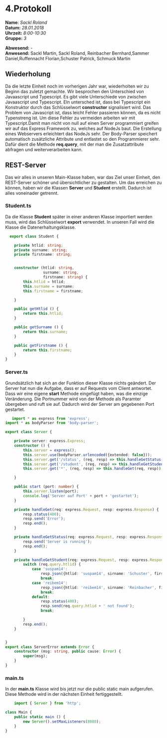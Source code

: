 # 4.Protokoll  
  
  **Name**:  *Sackl Roland*  
  **Datum:** *28.01.2018*  
  **Uhrzeit:** *8:00-10:30*  
  **Gruppe:** *3*  
  
  **Abwesend:** -  
  **Anwesend:**   Sackl Martin, Sackl Roland, Reinbacher Bernhard,Sammer Daniel,Ruffennacht Florian,Schuster Patrick, Schmuck Martin  
  

## Wiederholung  
Da die letzte Einheit noch im vorherigen Jahr war, wiederholten wir zu Beginn das zuletzt gemachte. Wir besprochen den Unterschied von Javaascript und Typescript. Es gibt viele Unterschiede von zwischen Javaascript und Typescript. EIn untersched ist, dass bei Typescript ein Konstruktor durch das Schlüsselwort **constructor** signalisiert wird. Das Problem von Javascript ist, dass leicht Fehler passieren können, da es nicht Typenstreng ist. Um diese Fehler zu vermeiden arbeiten wir mit Typescript.Damit man nicht von null auf einen Server programmiert greifen wir auf das Express Framework zu, welches auf NodeJs baut. Die Erstellung eines Webservers erleichtert das NodeJs sehr. Der Body-Parser speichert automatisch zusätzliche Attribute und entlastet so den Programmierer sehr. Dafür dient die Methode **req.query**, mit der man die Zusatzattribute abfragen und weiterverarbeiten kann.  


## REST-Server  
Das wir alles in unseren Main-Klasse haben, war das Ziel unser Einheit, den REST-Server schöner und übersichtlicher zu gestalten. Um das erreichen zu können, haben wir die Klassen **Server** und **Student** erstellt. Dadurch ist alles voneinader getrennt.  

### Student.ts  
Da die Klasse **Student** später in einer anderen Klasse importiert werden muss, wird das Schlüsselwort **export** verwendet. In unseren Fall wird die Klasse die Datenerhaltungsklasse. 
```typescript  
  export class Student {

    private htlid: string;
    private surname: string;
    private firstname: string;


    constructor (htlid: string,
                 surname: string,
                 firstname: string) {
        this.htlid = htlid;
        this.surname = surname;
        this.firstname = firstname;

    }

    public getHtlid () {
        return this.htlid;
    }

    public getSurname () {
        return this.surname;
    }

    public getFirstname () {
        return this.firstname;
    }
}
```  

  
### Server.ts  
Grundsätzlich hat sich an der Funktion dieser Klasse nichts geändert. Der Server hat nun die Aufgabe, dass er auf Requests vom Client antwortet. Dass wir eine eigene **start** Methode eingefügt haben, was die einzige Veränderung. Die Portnummer wird von der Methode als Paramter übergeben und ruft sie auf. Dadurch wird der Server am gegebenen Port gestartet.  
```typescript  
   import * as express from 'express';
import * as bodyParser from 'body-parser';

export class Server {

    private server: express.Express;
    constructor () {
        this.server = express();
        this.server.use(bodyParser.urlencoded({extended: false}));
        this.server.get('/status', (req, resp) => this.handleGetStatus(req, resp));
        this.server.get('/student', (req, resp) => this.handleGetStudent(req, resp));
        this.server.get('*', (req, resp) => this.handleGet(req, resp));

    }

    public start (port: number) {
        this.server.listen(port);
        console.log('Server auf Port' + port + 'gestartet');
    }

    private handleGet(req: express.Request, resp: express.Response) {
        resp.status(400);
        resp.send('Error');
        resp.end();
    }

    private handleGetStatus(req: express.Request, resp: express.Response) {
        resp.send('Server is running');
        resp.end();
    }

    private handleGetStudent(req: express.Request, resp: express.Response) {
        switch (req.query.htlid) {
            case 'suspam14':
                resp.json({htlid: 'suspam14', sirname: 'Schuster', firstname: 'Patrick'});
                break;
            case 'reibem14':
                resp.json({htlid: 'reibem14', sirname: 'Reinbacher', firstname: 'Bernhard'});
                break;
            default:
                resp.status(400);
                resp.send(req.query.htlid + ' not found');
                break;

        }
        resp.end();
    }


}
export class ServerError extends Error {
    constructor (msg: string, public cause: Error) {
        super(msg);
    }
}
```  
### main.ts    
In der **main.ts** Klasse wird bis jetzt nur die public static main aufgerufen. Diese Methode wird in der nächsten Einheit fertiggestellt.  
```typescript  
    import { Server } from 'http';

class Main {
    public static main () {
        new Server().setMaxListeners(8080);
    }
}

```
